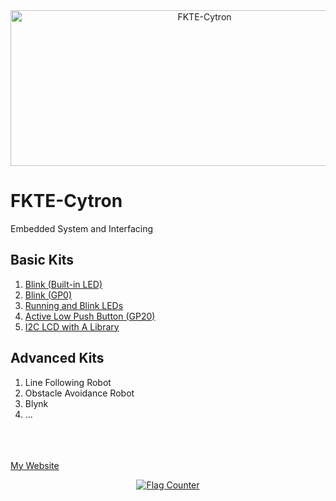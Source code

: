 <center><img src="https://norasmadi.unimap.edu.my/images/banner.png" width="605" height="249" alt="FKTE-Cytron" title="Pi Pico W + CircuitPython"></center>


# FKTE-Cytron
Embedded System and Interfacing

## Basic Kits
1. <a href="https://github.com/mymadi/FKTE-Cytron/blob/main/Basic_Kits/01blink.py/" target="_blank">Blink (Built-in LED)</a>
2. <a href="https://github.com/mymadi/FKTE-Cytron/blob/main/Basic_Kits/02blink_GP0.py/" target="_blank">Blink (GP0)</a>
3. <a href="https://github.com/mymadi/FKTE-Cytron/blob/main/Basic_Kits/03running_LED.py/" target="_blank">Running and Blink LEDs</a>
4. <a href="https://github.com/mymadi/FKTE-Cytron/blob/main/Basic_Kits/04pb_LED.py/" target="_blank">Active Low Push Button (GP20)</a>
5. <a href="https://github.com/mymadi/FKTE-Cytron/tree/main/Basic_Kits/05%20Serial%20LCD/" target="_blank">I2C LCD with A Library</a>

## Advanced Kits
1. Line Following Robot
2. Obstacle Avoidance Robot
3. Blynk
4. ...






 
<br><br><br>
<a href="https://norasmadi.unimap.edu.my" target="_blank">My Website</a>
<p><center><a href="https://info.flagcounter.com/Pyxq"><img src="https://s01.flagcounter.com/count2/Pyxq/bg_FFFFFF/txt_000000/border_FFFFFF/columns_3/maxflags_9/viewers_0/labels_0/pageviews_1/flags_0/percent_0/" alt="Flag Counter" border="0"></a></center></p>
